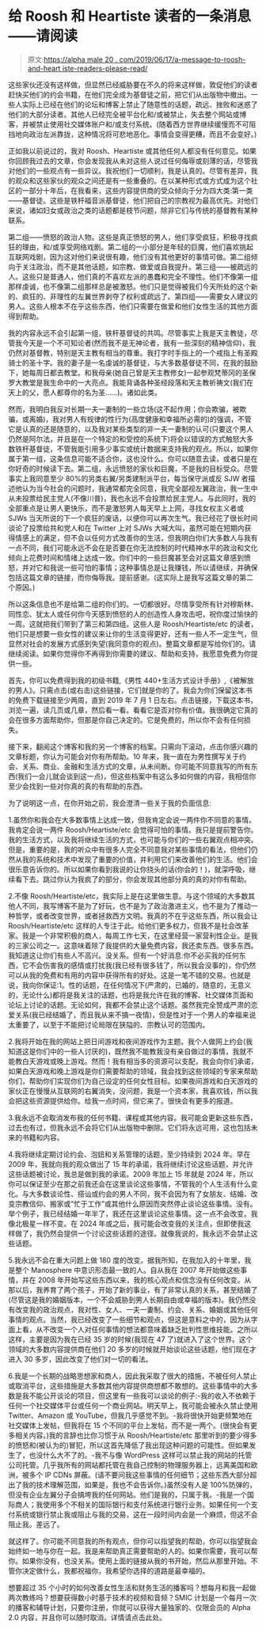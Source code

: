 # 给 Roosh 和 Heartiste 读者的一条消息——请阅读

> 原文:[https://alpha male 20 . com/2019/06/17/a-message-to-roosh-and-heart iste-readers-please-read/](https://alphamale20.com/2019/06/17/a-message-to-roosh-and-heartiste-readers-please-read/)

这些家伙还没有这样做，但显然已经威胁要在不久的将来这样做，敦促他们的读者赶快买他们的约会书籍，在他们完全成为基督徒之前，把它们从出版物中撤出。一些人实际上已经在他们的论坛和博客上禁止了随意性的话题，疏远、挫败和迷惑了他们的大部分读者。其他人已经完全被平台化和/或被禁止，失去整个网站或博客，并被禁止使用社交媒体账户和/或支付系统。(随着西方世界继续缓慢而不可阻挡地向政治左派靠拢，这种情况将可悲地恶化。事情会变得更糟，而且不会变好。)

正如我以前说过的，我对 Roosh、Heartiste 或其他任何人都没有任何意见。如果你回顾我过去的文章，你会发现我从未对这些人说过任何侮辱或刻薄的话，尽管我对他们的一些观点有一些异议。我祝他们一切顺利，我是认真的。尽管有差异，我的观众和这些家伙的观众之间还是有一些重叠的。在以某种形式或方式成为这个社区的一部分十年后，在我看来，这些内容提供商的受众倾向于分为四大类:第一类——基督徒。这些是铁杆福音派基督徒，他们把自己的宗教视为最高优先。对他们来说，诸如妇女或政治之类的话题都是枝节问题，除非它们与传统的基督教有某种联系。

第二组——愤怒的政治人物。这些是真正愤怒的男人，他们享受疯狂，积极寻找疯狂的理由，和/或享受网络戏剧。第二组的一小部分是年轻的巨魔，他们喜欢挑起互联网戏剧，因为这对他们来说很有趣，他们没有其他更好的事情可做。第二组倾向于关注政治，而不是其他话题，如宗教、做爱或自我提升。第三组——被疏远的人。这些只是普通人，他们真的不喜欢左派的愚蠢和完全不理性。他们不像第一组那样虔诚，也不像第二组那样总是被激怒。他们只是觉得被我们今天所处的这个新的、疯狂的、非理性的左翼世界剥夺了权利或疏远了。第四组——需要女人建议的男人。这些人根本不在乎这些东西，他们只需要在做爱和他们女性生活的其他方面得到帮助。

我的内容永远不会引起第一组，铁杆基督徒的共鸣。尽管事实上我是天主教徒，尽管我今天是一个不可知论者(然而我不是无神论者，我有一些深刻的精神信仰)，我仍然对基督教，特别是天主教有相当的尊重。我打字时手指上的一个戒指上有圣殿骑士的圣十字。我的妻子是一名虔诚的基督徒，与大多数基督徒不同，在我的鼓励下，她每周日都去教堂。和我母亲(她自己曾是天主教修女)一起参观梵蒂冈的圣保罗大教堂是我生命中的一大亮点。我能背诵各种圣经段落和天主教祈祷文(我们在天上的父，愿人都尊你的名为圣……)。诸如此类。

然而，我明白我反对长期一夫一妻制的一些立场(这不起作用；你会欺骗，被欺骗，或离婚)，我对男人有规律的性行为(高度健康和幸福所必需的)的强调，不管它是认真的还是随意的，以及我对某些类型的非一夫一妻制的认可(只要这个男人仍然是阿尔法，并且是在一个特定的和受控的系统下)将会以错误的方式触怒大多数铁杆基督徒，不管我能引用多少事实或统计数据来支持我的观点。所以，如果你属于第一组，这条信息可能不适合你，这也没什么。你可以随意去读，或者只是在你好奇的时候读下去。第二组，永远愤怒的家伙和巨魔，不是我的目标受众。尽管事实上我同意至少 80%的另类右翼/另类建制派平台，每当保守派或反 SJW 者描述他认为当今社会的问题时，我通常都完全同意，我完全鄙视左翼政治，我一生中从未投票给民主党人(不像川普)，我也永远不会投票给民主党人。与此同时，我的全部重点是让男人更快乐，而不是激怒男人每天早上上网，寻找女权主义者或 SJWs 当天所说的下一个疯狂的废话，以便你可以再次生气。我已经花了很长时间谈论了投票给共和党人和在 Twitter 上对 SJWs 大喊大叫，虽然可能在短期内获得情感上的满足，但不会以任何方式改善你的生活，但我明白你们大多数人与我有一点不同，我们可能永远不会在是否要在你无法控制的时代精神水平的政治和文化倾向上花费时间和情绪上达成一致。你们中的一些巨魔甚至会对这篇文章感到愤怒，并对它和我说一些可怕的事情；这种事情总是让我赚钱，所以请继续，并确保包括这篇文章的链接，而你侮辱我。提前感谢。(这实际上是我写这篇文章的第二个原因。)

所以这条信息也不是给第二组的你们的。一切都很好。尽情享受所有针对穆斯林、同性恋、犹太人或任何你今天感到愤怒的人的创造性人身攻击吧，祝你度过愉快的一周。这就把我们带到了第三和第四组。这些人是 Roosh/Heartiste/etc 的读者，他们只是想要一些女性的建议来让你的生活变得更好，还有一些人不一定生气，但显然对社会的发展方式感到失望(我同意你的观点)。整篇文章都是写给你们的。请继续阅读。如果你觉得你不再得到你需要的建议、帮助和支持，我愿意免费为你提供一些。

首先，你可以免费得到我的初级书籍,《男性 440+生活方式设计手册》,《被解放的男人》。只需点击(或右击)这些链接，它们就是你的了。我会为你们保留这本书的免费下载链接至少两周，直到 2019 年 7 月 1 日左右。点击链接，下载这本书，浏览一遍，读几页或几章，然后看一看。看看它是否对你有价值。我很确定它真的会在很多方面帮助你，但那是你自己决定的。它是免费的，所以你不会有任何损失。

接下来，翻阅这个博客和我的另一个博客的档案。只需向下滚动，点击你感兴趣的文章标题，你认为可能会对你有所帮助。10 年来，我一直在为男性撰写关于约会、关系、商业、金融和生活方式的文章，从未间断。你可能不同意我写的所有东西(我们一会儿就会谈到这一点)，但这些档案中有这么多如何做的内容，我相信你至少会找到一些对你真的真的有帮助的东西。

为了说明这一点，在你开始之前，我会澄清一些关于我的负面信息:

1.虽然你和我会在大多数事情上达成一致，但我肯定会说一两件你不同意的事情。我肯定会说一两件 Roosh/Heartiste/etc 会觉得可怕的事情。我只是提前警告你。我的生活方式，以及我将继续生活的方式，也可能与你们的一些右翼观点相冲突。但是，重要的是，我的听众中有很多人完全不同意我对某些事情的看法，但他们仍然从我的系统和技术中发现了重要的价值，并利用它们来改善他们的生活。他们会很乐意告诉你的。所以如果你看到我说的让你挠头的话(你会的！)，就深呼吸，继续看下去。跳过你认为我疯了的部分，你会发现其他部分真的真的对你有帮助。

2.不像 Roosh/Heartiste/etc，我实际上是在这里做生意。与这个领域的大多数其他人不同，我写博客不是为了好玩，也不是为了政治激进主义，也不是为了推动一种哲学，或者改变世界，或者拯救西方文明。我真的不在乎这些东西，所以我会让 Roosh/Heartiste/etc 这样的人专注于此。给他们更多权力，但我不是社会改革家。我是一个非常积极的商人，每周工作七天，在这里经营一家营利性企业。是我的三家公司之一。这意味着除了我提供的大量免费内容，我还卖东西。很多东西。我知道这让你们有些人不高兴。没关系。但有一个好消息:你不必买我的任何东西，它不会伤害我的感情或打扰我(我已经有很多钱了，所以我会没事的)，你仍然可以从我的免费和有用的内容中获得所有的好处。这是一笔不错的交易。也就是说，我向你保证:1。性的话题，在任何情况下(严肃的，已婚的，随意的，无意义的，无论什么)都将是我关注的话题，也将是我允许在我的博客、社交媒体页面和论坛上讨论的话题。无论如何，我都不会禁止这个话题。虽然我完全赞成严肃的恋爱关系(我已经结婚了，而且我从来不搞一夜情)，但是性对于一个男人的幸福来说太重要了，以至于不能把讨论局限在狭隘的、宗教认可的范围内。

2.我将开始在我的网站上把日间游戏和夜间游戏作为主题。我个人做网上约会(我知道这是你们中的一些人讨厌的)，既然我不能教我没有亲自做过的事情，我就不能教白天游戏或晚上游戏。然而！我有相当多的资源可以支配，我会向你们承诺，如果白天游戏和晚上游戏是你们需要帮助的领域，我会找到这些领域的专家来帮助你们，帮助你们实现你们为自己设定的任何女性目标。如果夜间游戏和白天游戏的家伙正在慢慢从互联网的右翼消失，没问题，我是一个资本家，我喜欢钱，所以我会把这些资源提供给你。给我一点时间，但它来了。很快会有更多的报道。

3.我永远不会取消发布我的任何书籍、课程或其他内容。我可能会更新这些东西，过去也有过，但我永远不会将它们从出版物中删除。它们将永远可用，这也包括未来的书籍和内容。

4.我将继续定期讨论约会、泡妞和关系管理的话题，至少持续到 2024 年。早在 2009 年，我就向我的观众做出了 15 年的承诺，我将继续讨论这些话题，并允许这些话题被讨论，我总是做到我的承诺。2009 年加上 15 年就是 2024 年，所以你可以保证至少在那之前我还会在这里谈论这些事情，不管我的个人生活有什么变化。与大多数谈论性、搭讪或约会的男人不同，我不会因为有了女朋友、结婚、改变宗教信仰、搬家或“忙于工作”或其他什么原因而突然停止谈论这些事情。没有。举个例子，我已经结婚一年半了，我还在这里谈论这些事情。这一点不会改变。我像北极星一样不变。在 2024 年或之后，我可能会改变我的关注点，但即使我这样做了，我仍然会提供一个讨论这些话题的途径。就像我说的，我永远不会禁止这些话题。

5.我永远不会在重大问题上做 180 度的改变。据我所知，在我加入的十年里，我是整个 Manosphere 中意识形态最一致的人。自从我在 2007 年开始做这些事情，并在 2008 年开始写这些东西以来，我的核心观点和信念没有任何改变。从那以后，我养育了两个孩子，开始了新的事业，有了非常认真的关系，甚至结婚了(尽管这是我的婚姻版本，一个不会威胁到男人长期自由或幸福的版本)。我仍然没有改变我的政治观点，我对性、女人、一夫一妻制、约会、关系、婚姻或其他任何事情的观点。当然，我已经改变了一些细节和观点，但这是意料之中的，因为从字面上看，从不改变一个人对任何事情的想法都意味着缺乏批判性思维技能。之所以这样，主要是因为我在已经 35 岁的时候(我现在 47 了)就进入了这个世界。这个领域的大多数内容提供商在他们 20 多岁的时候就开始谈论这些话题，他们现在才进入 30 多岁，因此改变了他们对一切的看法。

6.我是一个长期的战略思想家和商人，因此我采取了很大的措施，不被任何人禁止或取消平台，这些措施是大多数其他内容提供商想都不敢想的。这些事情中的大多数是我不能公开谈论的项目，但这里有一些我可以谈论的例子:-我的收入不依赖于任何一个社交媒体平台或任何一个商业网站。明天早上，我可能会被永久禁止使用 Twitter、Amazon 或 YouTube，但我几乎感觉不到。-我将很快开始更频繁地在社交媒体上发帖，但我将在 15 个不同的平台上发帖，而不是一两个。(很快会有更多相关内容。)我的言辞也比你习惯于从 Roosh/Heartiste/etc 那里听到的要少得多的愤怒和(被认为的)冒犯，所以这首先降低了我出现这种问题的可能性。但如果发生了，也没什么大不了的。-我不与像 WordPress 这样可以禁止我的网站的托管公司托管。几乎我所有的网站都托管在我自己控制的物理服务器上，远离美国和欧洲，被多个 IP CDNs 屏蔽。(请不要问我这些事情的任何细节；这些东西大部分超出了我的技术理解范围，如果是，我也不会告诉你。)虽然没有人是 100%防弹的，但没有企业左翼分子会搞垮我的任何网站。他们是我的，只属于我。-我是一个国际商人；我使用多个不相关的国际银行和支付系统进行银行业务。如果任何一个支付系统或银行禁止我或阻止与我的交易，这在一段时间内会是一个麻烦，但这不会阻止我。差远了。

就这样了。你可能不同意我的所有观点，但你可以指望我的帮助，你可以指望我会始终如一地与你在一起。我是来帮助真正需要帮助的人的。如果你需要，我可以帮你。如果你没有，也没关系。使用上面的链接从我的书开始，然后从那里开始。不管你决定做什么，我都祝福你，我希望你选择的道路是最幸福的。

想要超过 35 个小时的如何改善女性生活和财务生活的播客吗？想每月和我一起做两次教练吗？想要获得数小时基于技术的视频和音频？SMIC 计划是一个每月一次的播客和辅导计划，只要你注册，你就可以获得大量独家的、仅限会员的 Alpha 2.0 内容，并且你可以随时取消。详情请点击此处。